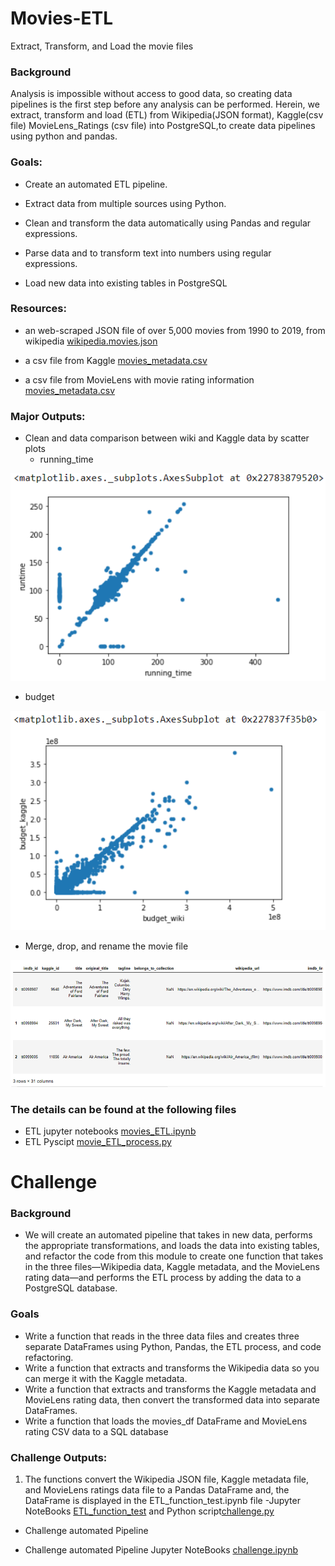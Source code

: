 # Movies-ETL
Extract, Transform, and Load the movie files

### Background
Analysis is impossible without access to good data, so creating data pipelines is the first step before any analysis can be performed. Herein, we extract, transform and load (ETL) from Wikipedia(JSON format), Kaggle(csv file) MovieLens_Ratings (csv file) into PostgreSQL,to create data pipelines using python and pandas.

### Goals:

- Create an automated ETL pipeline.
 
- Extract data from multiple sources using Python.

- Clean and transform the data automatically using Pandas and regular expressions.

- Parse data and to transform text into numbers using regular expressions.

- Load new data into existing tables in PostgreSQL

### Resources:

- an web-scraped JSON file of over 5,000 movies from 1990 to 2019, from wikipedia [wikipedia.movies.json](Resources/wikipedia_movies.json)

- a csv file from Kaggle [movies_metadata.csv](Resources/movies_metadata_small.csv)

- a csv file from MovieLens with movie rating information [movies_metadata.csv](Resources/ratings_small.csv)



### Major Outputs:

- Clean and data comparison between wiki and Kaggle data by scatter plots
  - running_time
  
![running_time_comparision](Resources/running_time_comparision.PNG)

  - budget
  
![budget_comparision](Resources/budget_comparision.PNG)

  
- Merge, drop, and rename the movie file

![merge_drop_rename](Resources/merge_drop_rename.PNG)

### The details can be found at the following files

- ETL jupyter notebooks [movies_ETL.ipynb](movie_ETL_process.ipynb)
- ETL Pyscipt [movie_ETL_process.py](Pyscirpt/movie_ETL_process.py)

# Challenge

### Background

 - We will create an automated pipeline that takes in new data, performs the appropriate transformations, and loads the data into existing tables, and refactor the code from this module to create one function that takes in the three files—Wikipedia data, Kaggle metadata, and the MovieLens rating data—and performs the ETL process by adding the data to a PostgreSQL database.


### Goals

* Write a function that reads in the three data files and creates three separate DataFrames using Python, Pandas, the ETL process, and code refactoring.
* Write a function that extracts and transforms the Wikipedia data so you can merge it with the Kaggle metadata.
* Write a function that extracts and transforms the Kaggle metadata and MovieLens rating data, then convert the transformed data into separate DataFrames.
* Write a function that loads the movies_df DataFrame and MovieLens rating CSV data to a SQL database


### Challenge Outputs:

1. The functions convert the Wikipedia JSON file, Kaggle metadata file, and MovieLens ratings data file to a Pandas DataFrame and, the DataFrame is displayed in the ETL_function_test.ipynb file
  -Jupyter NoteBooks [ETL_function_test](ETL_function_test.ipynb) and Python script[challenge.py](Pyscirpt/ETL_function_test.py)

- Challenge automated Pipeline 

- Challenge automated Pipeline Jupyter NoteBooks [challenge.ipynb](/challenge.ipynb)
